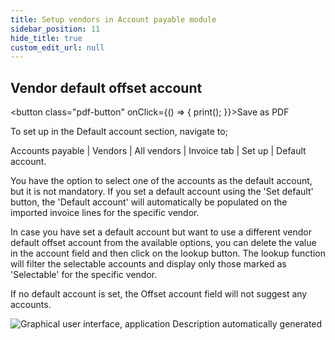 ```yaml
---
title: Setup vendors in Account payable module
sidebar_position: 11
hide_title: true
custom_edit_url: null
---
```

## Vendor default offset account 
<button class="pdf-button" onClick={() => { print(); }}>Save as PDF</button>

To set up in the Default account section, navigate to;
 
Accounts payable \| Vendors \| All vendors \| Invoice tab \| Set up \| Default account. 

You have the option to select one of the accounts as the default account, but it is not mandatory. 
If you set a default account using the 'Set default' button, the 'Default account' will automatically be populated on the imported invoice lines for the specific vendor.

In case you have set a default account but want to use a different vendor default offset account from the available options, you can delete the value in the account field and then click on the lookup button. 
The lookup function will filter the selectable accounts and display only those marked as 'Selectable' for the specific vendor.
 
If no default account is set, the Offset account field will not suggest any accounts. 

![Graphical user interface, application Description automatically generated](@site/static/img/media/image269.png)
